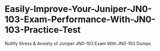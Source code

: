 # Easily-Improve-Your-Juniper-JN0-103-Exam-Performance-With-JN0-103-Practice-Test
Nullify Stress &amp; Anxiety of Juniper JN0-103 Exam With JN0-103 Dumps
